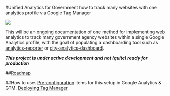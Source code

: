 #Unified Analytics for Government
how to track many websites with one analytics profile via Google Tag Manager

![](https://raw.githubusercontent.com/laurenancona/unified-analytics/master/images/container-vis.jpg)

This will be an ongoing documentation of one method for implementing web analytics to track many government agency websites within a single Google Analytics profile, with the goal of populating a dashboarding tool such as [analytics-reporter](https://github.com/18F/analytics-reporter) or [city-analytics-dashboard](https://github.com/codeforamerica/city-analytics-dashboard).

**_This project is under active development and not (quite) ready for production_**

##[Roadmap](https://github.com/laurenancona/unified-analytics/wiki/Roadmap)

##How to use.
[Pre-configuration]() items for this setup in Google Analytics & GTM.
[Deploying Tag Manager](https://raw.githubusercontent.com/laurenancona/unified-analytics/gh-pages/deploy-tag-manager.html)


